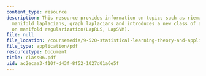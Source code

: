 ```yaml
---
content_type: resource
description: This resource provides information on topics such as riemannian manifolds,
  manifold laplacians, graph laplacians and introduces a new class of algorithms based
  on manifold regularization(LapRLS, LapSVM).
file: null
file_location: /coursemedia/9-520-statistical-learning-theory-and-applications-spring-2006/ac2ecaa3f10fd43f8f521027d01a6e5f_class06.pdf
file_type: application/pdf
resourcetype: Document
title: class06.pdf
uid: ac2ecaa3-f10f-d43f-8f52-1027d01a6e5f
---
```

